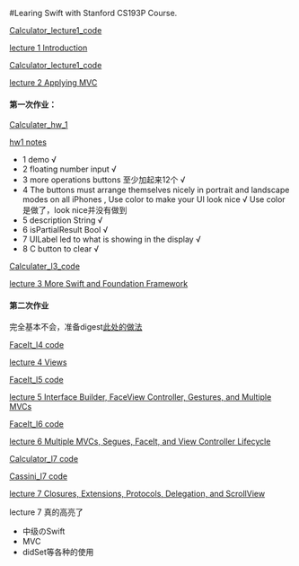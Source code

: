 #Learing Swift with Stanford CS193P Course.


[Calculator_lecture1_code](https://github.com/KrisYu/CS193P_iOS9/tree/master/Calculater_l1) 

[lecture 1 Introduction](https://github.com/KrisYu/CS193P_iOS9/blob/master/lecture_1.md)


[Calculator_lecture1_code](https://github.com/KrisYu/CS193P_iOS9/tree/master/Calculater_l2)


[lecture 2 Applying MVC](https://github.com/KrisYu/CS193P_iOS9/blob/master/lecture_2.md)
 

#### 第一次作业：

[Calculater_hw_1](https://github.com/KrisYu/CS193P_iOS9/tree/master/Calculater_hw_1)

[hw1 notes](https://github.com/KrisYu/CS193P_iOS9/blob/master/hw1.md)

*  1 demo √
*  2 floating number input √
* 3 more operations buttons 至少加起来12个 √
* 4 The buttons must arrange themselves nicely in portrait and landscape modes on all iPhones , Use color to make your UI look nice √ Use color是做了，look nice并没有做到 
* 5 description String √
* 6 isPartialResult Bool √
* 7 UILabel led to what is showing in the display √
* 8 C button to clear √



[Calculater_l3_code](https://github.com/KrisYu/CS193P_iOS9/tree/master/Calculater_l3)

[lecture 3 More Swift and Foundation Framework](https://github.com/KrisYu/CS193P_iOS9/blob/master/lecture_3.md)

#### 第二次作业

完全基本不会，准备digest[此处的做法](https://github.com/MichelDeiman/StanfordCS193P2016-Calculator-II)


[FaceIt_l4 code](https://github.com/KrisYu/CS193P_iOS9/tree/master/FaceIt_l4)

[lecture 4 Views](https://github.com/KrisYu/CS193P_iOS9/blob/master/lecture_4.md)


[FaceIt_l5 code](https://github.com/KrisYu/CS193P_iOS9/tree/master/FaceIt_l5)

[lecture 5 Interface Builder, FaceView Controller, Gestures, and Multiple MVCs](https://github.com/KrisYu/CS193P_iOS9/blob/master/lecture_5.md)


[FaceIt_l6 code](https://github.com/KrisYu/CS193P_iOS9/tree/master/FaceIt_l6)

[lecture 6 Multiple MVCs, Segues, FaceIt, and View Controller Lifecycle](https://github.com/KrisYu/CS193P_iOS9/blob/master/lecture_6.md)

[Calculator_l7 code](https://github.com/KrisYu/CS193P_iOS9/tree/master/Calculater_l7)


[Cassini_l7 code](https://github.com/KrisYu/CS193P_iOS9/tree/master/Cassini_l7)

[lecture 7 Closures, Extensions, Protocols, Delegation, and ScrollView](https://github.com/KrisYu/CS193P_iOS9/blob/master/lecture_7.md)


lecture 7 真的高亮了

- 中级のSwift
- MVC
- didSet等各种的使用